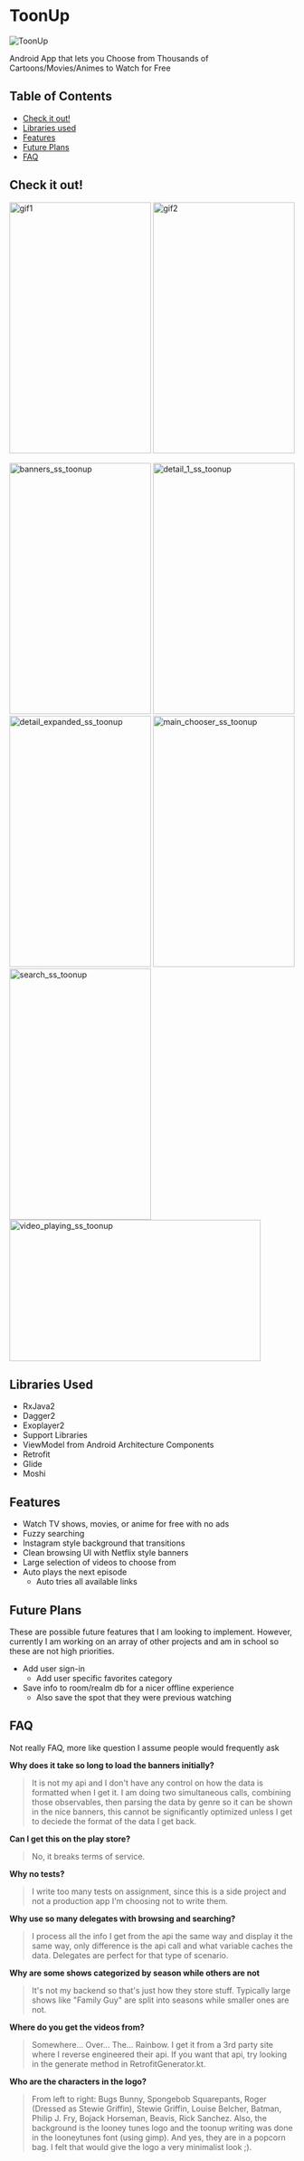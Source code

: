 # ToonUp #

<img src="https://github.com/RRethy/ToonUp/blob/master/app/src/main/res/mipmap-xxxhdpi/ic_launcher.png" title="ToonUp">

Android App that lets you Choose from Thousands of Cartoons/Movies/Animes to Watch for Free

## Table of Contents ##

  * [Check it out!](#check-it-out)
  * [Libraries used](#libraries-used)
  * [Features](#features)
  * [Future Plans](#future-plans)
  * [FAQ](#faq)

## Check it out! ##

<img src="https://github.com/RRethy/GifHost/blob/master/browsing_gif.gif" width="250" height="444" title="gif1"> <img src="https://github.com/RRethy/GifHost/blob/master/watching_gif.gif" width="250" height="444" title="gif2">

<img src="https://github.com/RRethy/ToonUp/blob/master/art/banners_ss_toonup.png" width="250" height="444" title="banners_ss_toonup"> <img src="https://github.com/RRethy/ToonUp/blob/master/art/detail_1_ss_toonup.png" width="250" height="444" title="detail_1_ss_toonup"> <img src="https://github.com/RRethy/ToonUp/blob/master/art/detail_expanded_ss_toonup.png" width="250" height="444" title="detail_expanded_ss_toonup">
<img src="https://github.com/RRethy/ToonUp/blob/master/art/main_chooser_ss_toonup.png" width="250" height="444" title="main_chooser_ss_toonup"> <img src="https://github.com/RRethy/ToonUp/blob/master/art/search_ss_toonup.png" width="250" height="444" title="search_ss_toonup">
<img src="https://github.com/RRethy/ToonUp/blob/master/art/video_playing_ss_toonup.png" width="444" height="250" title="video_playing_ss_toonup">

## Libraries Used ##

* RxJava2
* Dagger2
* Exoplayer2
* Support Libraries
* ViewModel from Android Architecture Components
* Retrofit
* Glide
* Moshi

## Features ##

* Watch TV shows, movies, or anime for free with no ads
* Fuzzy searching
* Instagram style background that transitions
* Clean browsing UI with Netflix style banners
* Large selection of videos to choose from
* Auto plays the next episode
  * Auto tries all available links

## Future Plans ##

These are possible future features that I am looking to implement. However,
currently I am working on an array of other projects and am in school so these
are not high priorities.

* Add user sign-in
  * Add user specific favorites category
* Save info to room/realm db for a nicer offline experience
  * Also save the spot that they were previous watching

## FAQ ##

Not really FAQ, more like question I assume people would frequently ask

**Why does it take so long to load the banners initially?**
> It is not my api and I don't have any control on how the data is formatted when I get it. I am doing two simultaneous calls, combining those observables, then parsing the data by genre so it can be shown in the nice banners, this cannot be significantly optimized unless I get to deciede the format of the data I get back.

**Can I get this on the play store?**
> No, it breaks terms of service.

**Why no tests?**
> I write too many tests on assignment, since this is a side project and not a production app I'm choosing not to write them.

**Why use so many delegates with browsing and searching?**
> I process all the info I get from the api the same way and display it the same way, only difference is the api call and what variable caches the data. Delegates are perfect for that type of scenario.

**Why are some shows categorized by season while others are not**
> It's not my backend so that's just how they store stuff. Typically large shows like "Family Guy" are split into seasons while smaller ones are not.

**Where do you get the videos from?**
> Somewhere... Over... The... Rainbow. I get it from a 3rd party site where I reverse engineered their api. If you want that api, try looking in the generate method in RetrofitGenerator.kt.

**Who are the characters in the logo?**
> From left to right: Bugs Bunny, Spongebob Squarepants, Roger (Dressed as Stewie Griffin), Stewie Griffin, Louise Belcher, Batman, Philip J. Fry, Bojack Horseman, Beavis, Rick Sanchez. Also, the background is the looney tunes logo and the toonup writing was done in the looneytunes font (using gimp). And yes, they are in a popcorn bag. I felt that would give the logo a very minimalist look ;).
